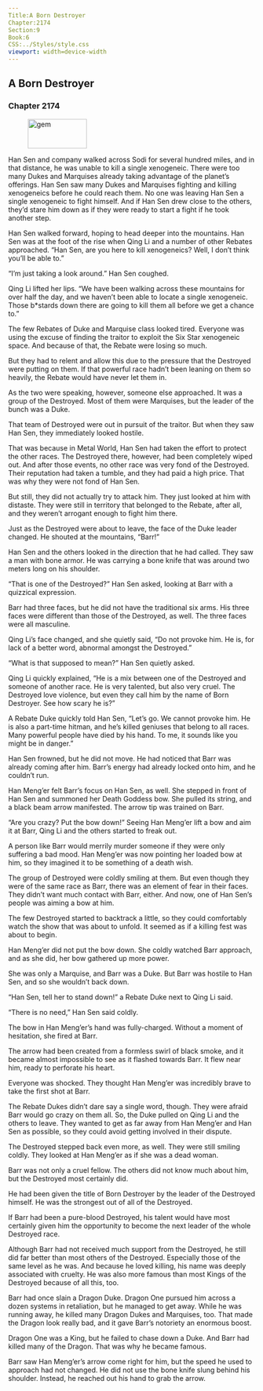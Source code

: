 ```yaml
---
Title:A Born Destroyer 
Chapter:2174 
Section:9 
Book:6 
CSS:../Styles/style.css 
viewport: width=device-width
---
```

  
## A Born Destroyer
### Chapter 2174
  
<figure>
	<img src="../Images/gem.gif" alt="gem" id="gem" width="120" height="60" />
</figure>
  

  
Han Sen and company walked across Sodi for several hundred miles, and in that distance, he was unable to kill a single xenogeneic. There were too many Dukes and Marquises already taking advantage of the planet’s offerings. Han Sen saw many Dukes and Marquises fighting and killing xenogeneics before he could reach them. No one was leaving Han Sen a single xenogeneic to fight himself. And if Han Sen drew close to the others, they’d stare him down as if they were ready to start a fight if he took another step.

Han Sen walked forward, hoping to head deeper into the mountains. Han Sen was at the foot of the rise when Qing Li and a number of other Rebates approached. “Han Sen, are you here to kill xenogeneics? Well, I don’t think you’ll be able to.”

“I’m just taking a look around.” Han Sen coughed.

Qing Li lifted her lips. “We have been walking across these mountains for over half the day, and we haven’t been able to locate a single xenogeneic. Those b*stards down there are going to kill them all before we get a chance to.”

The few Rebates of Duke and Marquise class looked tired. Everyone was using the excuse of finding the traitor to exploit the Six Star xenogeneic space. And because of that, the Rebate were losing so much.

But they had to relent and allow this due to the pressure that the Destroyed were putting on them. If that powerful race hadn’t been leaning on them so heavily, the Rebate would have never let them in.

As the two were speaking, however, someone else approached. It was a group of the Destroyed. Most of them were Marquises, but the leader of the bunch was a Duke.

That team of Destroyed were out in pursuit of the traitor. But when they saw Han Sen, they immediately looked hostile.

That was because in Metal World, Han Sen had taken the effort to protect the other races. The Destroyed there, however, had been completely wiped out. And after those events, no other race was very fond of the Destroyed. Their reputation had taken a tumble, and they had paid a high price. That was why they were not fond of Han Sen.

But still, they did not actually try to attack him. They just looked at him with distaste. They were still in territory that belonged to the Rebate, after all, and they weren’t arrogant enough to fight him there.

Just as the Destroyed were about to leave, the face of the Duke leader changed. He shouted at the mountains, “Barr!”

Han Sen and the others looked in the direction that he had called. They saw a man with bone armor. He was carrying a bone knife that was around two meters long on his shoulder.

“That is one of the Destroyed?” Han Sen asked, looking at Barr with a quizzical expression.

Barr had three faces, but he did not have the traditional six arms. His three faces were different than those of the Destroyed, as well. The three faces were all masculine.

Qing Li’s face changed, and she quietly said, “Do not provoke him. He is, for lack of a better word, abnormal amongst the Destroyed.”

“What is that supposed to mean?” Han Sen quietly asked.

Qing Li quickly explained, “He is a mix between one of the Destroyed and someone of another race. He is very talented, but also very cruel. The Destroyed love violence, but even they call him by the name of Born Destroyer. See how scary he is?”

A Rebate Duke quickly told Han Sen, “Let’s go. We cannot provoke him. He is also a part-time hitman, and he’s killed geniuses that belong to all races. Many powerful people have died by his hand. To me, it sounds like you might be in danger.”

Han Sen frowned, but he did not move. He had noticed that Barr was already coming after him. Barr’s energy had already locked onto him, and he couldn’t run.

Han Meng’er felt Barr’s focus on Han Sen, as well. She stepped in front of Han Sen and summoned her Death Goddess bow. She pulled its string, and a black beam arrow manifested. The arrow tip was trained on Barr.

“Are you crazy? Put the bow down!” Seeing Han Meng’er lift a bow and aim it at Barr, Qing Li and the others started to freak out.

A person like Barr would merrily murder someone if they were only suffering a bad mood. Han Meng’er was now pointing her loaded bow at him, so they imagined it to be something of a death wish.

The group of Destroyed were coldly smiling at them. But even though they were of the same race as Barr, there was an element of fear in their faces. They didn’t want much contact with Barr, either. And now, one of Han Sen’s people was aiming a bow at him.

The few Destroyed started to backtrack a little, so they could comfortably watch the show that was about to unfold. It seemed as if a killing fest was about to begin.

Han Meng’er did not put the bow down. She coldly watched Barr approach, and as she did, her bow gathered up more power.

She was only a Marquise, and Barr was a Duke. But Barr was hostile to Han Sen, and so she wouldn’t back down.

“Han Sen, tell her to stand down!” a Rebate Duke next to Qing Li said.

“There is no need,” Han Sen said coldly.

The bow in Han Meng’er’s hand was fully-charged. Without a moment of hesitation, she fired at Barr.

The arrow had been created from a formless swirl of black smoke, and it became almost impossible to see as it flashed towards Barr. It flew near him, ready to perforate his heart.

Everyone was shocked. They thought Han Meng’er was incredibly brave to take the first shot at Barr.

The Rebate Dukes didn’t dare say a single word, though. They were afraid Barr would go crazy on them all. So, the Duke pulled on Qing Li and the others to leave. They wanted to get as far away from Han Meng’er and Han Sen as possible, so they could avoid getting involved in their dispute.

The Destroyed stepped back even more, as well. They were still smiling coldly. They looked at Han Meng’er as if she was a dead woman.

Barr was not only a cruel fellow. The others did not know much about him, but the Destroyed most certainly did.

He had been given the title of Born Destroyer by the leader of the Destroyed himself. He was the strongest out of all of the Destroyed.

If Barr had been a pure-blood Destroyed, his talent would have most certainly given him the opportunity to become the next leader of the whole Destroyed race.

Although Barr had not received much support from the Destroyed, he still did far better than most others of the Destroyed. Especially those of the same level as he was. And because he loved killing, his name was deeply associated with cruelty. He was also more famous than most Kings of the Destroyed because of all this, too.

Barr had once slain a Dragon Duke. Dragon One pursued him across a dozen systems in retaliation, but he managed to get away. While he was running away, he killed many Dragon Dukes and Marquises, too. That made the Dragon look really bad, and it gave Barr’s notoriety an enormous boost.

Dragon One was a King, but he failed to chase down a Duke. And Barr had killed many of the Dragon. That was why he became famous.

Barr saw Han Meng’er’s arrow come right for him, but the speed he used to approach had not changed. He did not use the bone knife slung behind his shoulder. Instead, he reached out his hand to grab the arrow.